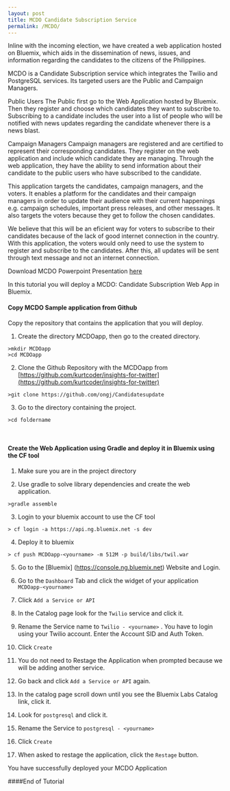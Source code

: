 ```yaml
---
layout: post
title: MCDO Candidate Subscription Service
permalink: /MCDO/
---
```


Inline with the incoming election, we have created a web application hosted on Bluemix, which aids in the dissemination of news, issues, and information regarding the candidates to the citizens of the Philippines.

MCDO is a Candidate Subscription service which integrates the Twilio and PostgreSQL services. Its targeted users are the Public and Campaign Managers.

Public Users
The Public first go to the Web Application hosted by Bluemix. Then they register and choose which candidates they want to subscribe to. Subscribing to a candidate includes the user into a list of people who will be notified with news updates regarding the candidate whenever there is a news blast.

Campaign Managers
Campaign managers are registered and are certified to represent their corresponding candidates. They register on the web application and include which candidate they are managing. Through the web application, they have the ability to send information about their candidate to the public users who have subscribed to the candidate.

This application targets the candidates, campaign managers, and the voters. It enables a platform for the candidates and their campaign managers in order to update their audience with their current happenings e.g. campaign schedules, important press releases, and other messages. It also targets the voters because they get to follow the chosen candidates.

We believe that this will be an eficient way for voters to subscribe to their candidates because of the lack of good internet connection in the country. With this application, the voters would only need to use the system to register and subscribe to the candidates. After this, all updates will be sent through text message and not an internet connection.

Download MCDO Powerpoint Presentation [here](https://github.com/kurtcoder/twitterinsightsresources/blob/master/Insights-For-Twitter-Ley.pptx?raw=true)



In this tutorial you will deploy a MCDO: Candidate Subscription Web App in Bluemix.


#### Copy MCDO Sample application from Github
Copy the repository that contains the application that you will deploy.

1. Create the directory MCDOapp, then go to the created directory.

```text		
>mkdir MCDOapp
>cd MCDOapp
```

2. Clone the Github Repository with the MCDOapp from [https://github.com/kurtcoder/insights-for-twitter](https://github.com/kurtcoder/insights-for-twitter)

```text		
>git clone https://github.com/ongj/Candidatesupdate
```

3. Go to the directory containing the project.

```text		
>cd foldername
```

<br>

#### Create the Web Application using Gradle and deploy it in Bluemix using the CF tool

1. Make sure you are in the project directory

2. Use gradle to solve library dependencies and create the web application.

```text		
>gradle assemble
```

3. Login to your bluemix account to use the CF tool

```text		
> cf login -a https://api.ng.bluemix.net -s dev
```

4. Deploy  it to bluemix

```text		
> cf push MCDOapp-<yourname> -m 512M -p build/libs/twil.war
```


5. Go to the [Bluemix] (https://console.ng.bluemix.net) Website and Login.

6. Go to the `Dashboard` Tab and click the widget of your application `MCDOapp-<yourname>`

7. Click `Add a Service or API`

8. In the Catalog page look for the `Twilio` service and click it.

9. Rename the Service name to `Twilio - <yourname>` . You have to login using your Twilio account. Enter the Account SID and Auth Token.

10. Click `Create`

11. You do not need to Restage the Application when prompted because we will be adding another service.

12. Go back and click `Add a Service or API` again. 

13. In the catalog page scroll down until you see the Bluemix Labs Catalog link, click it.

14. Look for `postgresql` and click it.

15. Rename the Service to  `postgresql - <yourname>`

16. Click `Create`

17. When asked to restage the application, click the `Restage` button.

You have successfully deployed your MCDO Application

####End of Tutorial

